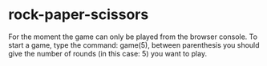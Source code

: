 # rock-paper-scissors

For the moment the game can only be played from the browser console. To start a game, type the command: game(5), between parenthesis you should give the number of rounds (in this case: 5) you want to play.